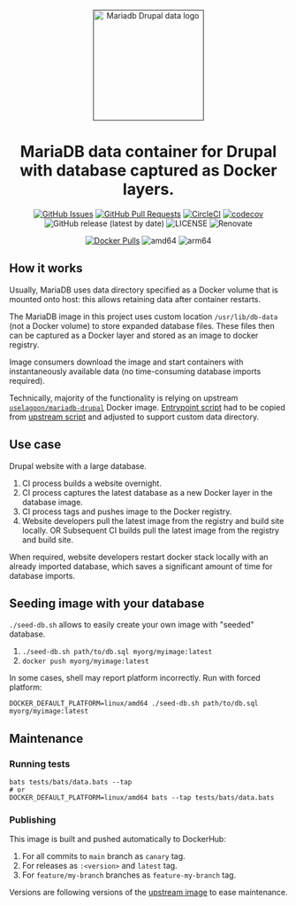 <p align="center">
  <a href="" rel="noopener">
  <img width=200px height=200px src="https://placehold.jp/000000/ffffff/200x200.png?text=MariaDB+Drupal+Data&css=%7B%22border-radius%22%3A%22%20100px%22%7D" alt="Mariadb Drupal data logo"></a>
</p>

<h1 align="center">MariaDB data container for Drupal with database captured as Docker layers.</h1>

<div align="center">

[![GitHub Issues](https://img.shields.io/github/issues/drevops/mariadb-drupal-data.svg)](https://github.com/drevops/mariadb-drupal-data/issues)
[![GitHub Pull Requests](https://img.shields.io/github/issues-pr/drevops/mariadb-drupal-data.svg)](https://github.com/drevops/mariadb-drupal-data/pulls)
[![CircleCI](https://circleci.com/gh/drevops/mariadb-drupal-data.svg?style=shield)](https://circleci.com/gh/drevops/mariadb-drupal-data)
[![codecov](https://codecov.io/gh/drevops/mariadb-drupal-data/graph/badge.svg?token=JYSIXUF6QX)](https://codecov.io/gh/drevops/mariadb-drupal-data)
![GitHub release (latest by date)](https://img.shields.io/github/v/release/drevops/mariadb-drupal-data)
![LICENSE](https://img.shields.io/github/license/drevops/mariadb-drupal-data)
![Renovate](https://img.shields.io/badge/renovate-enabled-green?logo=renovatebot)

[![Docker Pulls](https://img.shields.io/docker/pulls/drevops/mariadb-drupal-data?logo=docker)](https://hub.docker.com/r/drevops/mariadb-drupal-data)
![amd64](https://img.shields.io/badge/arch-linux%2Famd64-brightgreen)
![arm64](https://img.shields.io/badge/arch-linux%2Farm64-brightgreen)

</div>

## How it works

Usually, MariaDB uses data directory specified as a Docker volume that is
mounted onto host: this allows retaining data after container restarts.

The MariaDB image in this project uses custom location `/usr/lib/db-data` (not
a Docker volume) to store expanded database files. These files then can be
captured as a Docker layer and stored as an image to docker registry.

Image consumers download the image and start containers with instantaneously
available data (no time-consuming database imports required).

Technically, majority of the functionality is relying on upstream [`uselagoon/mariadb-drupal`](https://github.com/uselagoon/lagoon-images/blob/main/images/mariadb-drupal/10.6.Dockerfile) Docker image.
[Entrypoint script](entrypoint.bash) had to be copied from [upstream script](https://github.com/uselagoon/lagoon-images/blob/main/images/mariadb/entrypoints/9999-mariadb-init.bash) and adjusted to support custom data directory.

## Use case

Drupal website with a large database.

1. CI process builds a website overnight.
2. CI process captures the latest database as a new Docker layer in the database image.
3. CI process tags and pushes image to the Docker registry.
4. Website developers pull the latest image from the registry and build site locally.
   OR
   Subsequent CI builds pull the latest image from the registry and build site.

When required, website developers restart docker stack locally with an already
imported database, which saves a significant amount of time for database
imports.

## Seeding image with your database

`./seed-db.sh` allows to easily create your own image with "seeded" database.

1. `./seed-db.sh path/to/db.sql myorg/myimage:latest`
2. `docker push myorg/myimage:latest`

In some cases, shell may report platform incorrectly. Run with forced platform:

    DOCKER_DEFAULT_PLATFORM=linux/amd64 ./seed-db.sh path/to/db.sql myorg/myimage:latest

## Maintenance

### Running tests

    bats tests/bats/data.bats --tap
    # or
    DOCKER_DEFAULT_PLATFORM=linux/amd64 bats --tap tests/bats/data.bats

### Publishing

This image is built and pushed automatically to DockerHub:
1. For all commits to `main` branch as `canary` tag.
2. For releases as `:<version>` and `latest` tag.
3. For `feature/my-branch` branches as `feature-my-branch` tag.

Versions are following versions of the [upstream image](https://hub.docker.com/r/uselagoon/mariadb-drupal/tags) to ease maintenance.
